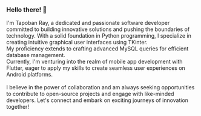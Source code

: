 ### Hello there! 👋
I'm Tapoban Ray, a dedicated and passionate software developer committed to building innovative solutions and pushing the boundaries of technology. With a solid foundation in Python programming, I specialize in creating intuitive graphical user interfaces using TKinter. <br>My proficiency extends to crafting advanced MySQL queries for efficient database management. <br>Currently, I'm venturing into the realm of mobile app development with Flutter, eager to apply my skills to create seamless user experiences on Android platforms. <br><br>I believe in the power of collaboration and am always seeking opportunities to contribute to open-source projects and engage with like-minded developers. Let's connect and embark on exciting journeys of innovation together!
<!--
**tapoban123/tapoban123** is a ✨ _special_ ✨ repository because its `README.md` (this file) appears on your GitHub profile.

Here are some ideas to get you started:

- 🔭 I’m currently working on ...
- 🌱 I’m currently learning ...
- 👯 I’m looking to collaborate on ...
- 🤔 I’m looking for help with ...
- 💬 Ask me about ...
- 📫 How to reach me: ...
- 😄 Pronouns: ...
- ⚡ Fun fact: ...
-->
